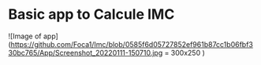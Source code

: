 # Basic app to Calcule IMC
![Image of app](https://github.com/Foca1/Imc/blob/0585f6d05727852ef961b87cc1b06fbf330bc765/App/Screenshot_20220111-150710.jpg = 300x250 )
